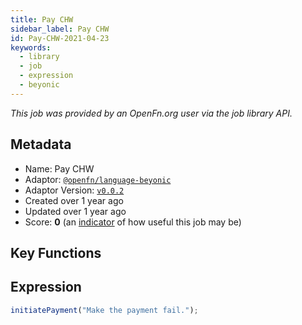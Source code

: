 ```yaml
---
title: Pay CHW
sidebar_label: Pay CHW
id: Pay-CHW-2021-04-23
keywords:
  - library
  - job
  - expression
  - beyonic
---
```


<em>This job was provided by an OpenFn.org user via the job library API.</em>

## Metadata

- Name: Pay CHW
- Adaptor: [`@openfn/language-beyonic`](https://www.github.com/openfn/language-beyonic)
- Adaptor Version: [`v0.0.2`](https://www.github.com/openfn/language-beyonic/releases/tag/v0.0.2)
- Created over 1 year ago
- Updated over 1 year ago
- Score: <b>0</b> (an [indicator](/adaptors/library/#library-scores) of how useful this job may be)

## Key Functions



## Expression

```js
initiatePayment("Make the payment fail.");
```